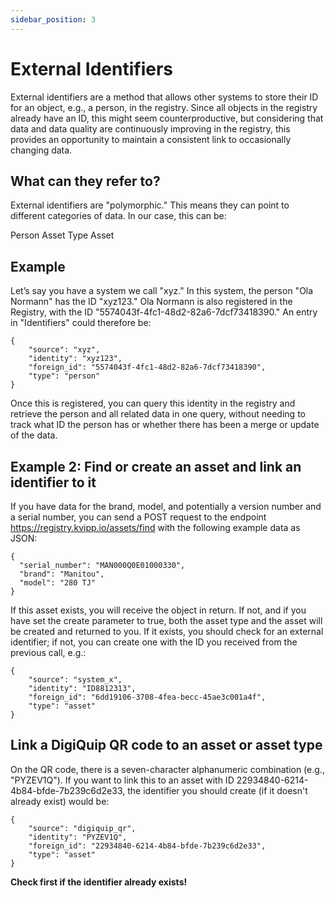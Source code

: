 ```yaml
---
sidebar_position: 3
---
```


# External Identifiers

External identifiers are a method that allows other systems to store their ID for an object, e.g., a person, in the registry. Since all objects in the registry already have an ID, this might seem counterproductive, but considering that data and data quality are continuously improving in the registry, this provides an opportunity to maintain a consistent link to occasionally changing data.

## What can they refer to?

External identifiers are "polymorphic." This means they can point to different categories of data. In our case, this can be:

Person
Asset Type
Asset

## Example

Let’s say you have a system we call "xyz." In this system, the person "Ola Normann" has the ID "xyz123." Ola Normann is also registered in the Registry, with the ID "5574043f-4fc1-48d2-82a6-7dcf73418390." An entry in "Identifiers" could therefore be:

```
{
    "source": "xyz",
    "identity": "xyz123",
    "foreign_id": "5574043f-4fc1-48d2-82a6-7dcf73418390",
    "type": "person"
}
```

Once this is registered, you can query this identity in the registry and retrieve the person and all related data in one query, without needing to track what ID the person has or whether there has been a merge or update of the data.

## Example 2: Find or create an asset and link an identifier to it

If you have data for the brand, model, and potentially a version number and a serial number, you can send a POST request to the endpoint https://registry.kvipp.io/assets/find with the following example data as JSON:

```
{
  "serial_number": "MAN000Q0E01000330",
  "brand": "Manitou",
  "model": "280 TJ"
}
```

If this asset exists, you will receive the object in return. If not, and if you have set the create parameter to true, both the asset type and the asset will be created and returned to you. If it exists, you should check for an external identifier; if not, you can create one with the ID you received from the previous call, e.g.:

```
{
    "source": "system_x",
    "identity": "ID8812313",
    "foreign_id": "6dd19106-3708-4fea-becc-45ae3c001a4f",
    "type": "asset"
}
```

## Link a DigiQuip QR code to an asset or asset type

On the QR code, there is a seven-character alphanumeric combination (e.g., "PYZEV1Q"). If you want to link this to an asset with ID 22934840-6214-4b84-bfde-7b239c6d2e33, the identifier you should create (if it doesn't already exist) would be:

```
{
    "source": "digiquip_qr",
    "identity": "PYZEV1Q",
    "foreign_id": "22934840-6214-4b84-bfde-7b239c6d2e33",
    "type": "asset"
}
```

**Check first if the identifier already exists!**

